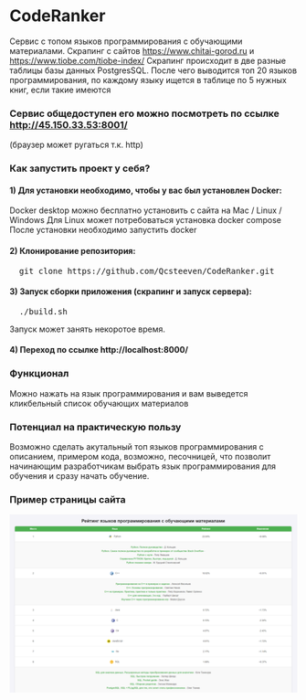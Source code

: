 # CodeRanker
Сервис с топом языков программирования с обучающими материалами. Скрапинг с сайтов https://www.chitai-gorod.ru и https://www.tiobe.com/tiobe-index/
Скрапинг происходит в две разные таблицы базы данных PostgresSQL.
После чего выводится топ 20 языков программирования, 
по каждому языку ищется в таблице по 5 нужных книг, если такие имеются

### Сервис общедоступен его можно посмотреть по ссылке http://45.150.33.53:8001/ 
(браузер может ругаться т.к. http)

### Как запустить проект у себя?

#### 1) Для установки необходимо, чтобы у вас был установлен Docker:
Docker desktop можно бесплатно установить с сайта на Mac / Linux / Windows
Для Linux может потребоваться установка docker compose
После установки необходимо запустить docker

#### 2) Клонирование репозитория:
<pre>
  git clone https://github.com/Qcsteeven/CodeRanker.git
</pre>

#### 3) Запуск сборки приложения (скрапинг и запуск сервера):
<pre>
  ./build.sh
</pre>
Запуск может занять некоротое время.

#### 4) Переход по ссылке http://localhost:8000/

### Функционал
Можно нажать на язык программирования и вам выведется кликбельный список обучающих материалов

### Потенциал на практическую пользу
Возможно сделать акутальный топ языков программирования с описанием, примером кода, возможно,
песочницей, что позволит начинающим разработчикам выбрать язык программирования для обучения и сразу
начать обучение.

### Пример страницы сайта
![alt text](https://github.com/Qcsteeven/CodeRanker/blob/dev/image.png)
